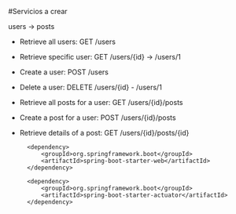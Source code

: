 #Servicios a crear


users -> posts

- Retrieve all users: 		GET    /users
- Retrieve specific user: 	GET    /users/{id} -> /users/1
- Create a user: 			POST   /users
- Delete a user: 			DELETE /users/{id} - /users/1

- Retrieve all posts for a user:   	GET   /users/{id}/posts
- Create a post for a user:			POST  /users/{id}/posts
- Retrieve details of a post:		GET   /users/{id}/posts/{id}

		<dependency>
			<groupId>org.springframework.boot</groupId>
			<artifactId>spring-boot-starter-web</artifactId>
		</dependency>
		
		<dependency>
			<groupId>org.springframework.boot</groupId>
			<artifactId>spring-boot-starter-actuator</artifactId>
		</dependency>